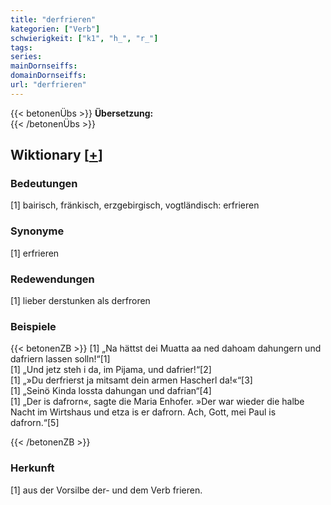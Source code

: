 ```yaml
---
title: "derfrieren"
kategorien: ["Verb"]
schwierigkeit: ["k1", "h_", "r_"]
tags:
series:
mainDornseiffs:
domainDornseiffs:
url: "derfrieren"
---
```


{{< betonenÜbs >}}
**Übersetzung:**  
{{< /betonenÜbs >}}

## Wiktionary [[+](https://de.wiktionary.org/wiki/derfrieren)]

### Bedeutungen
[1] bairisch, fränkisch, erzgebirgisch, vogtländisch: erfrieren  

### Synonyme
[1] erfrieren  

### Redewendungen
[1] lieber derstunken als derfroren  

### Beispiele
{{< betonenZB >}}
[1] „Na hättst dei Muatta aa ned dahoam dahungern und dafriern lassen solln!“[1]  
[1] „Und jetz steh i da, im Pijama, und dafrier!“[2]  
[1] „»Du derfrierst ja mitsamt dein armen Hascherl da!«“[3]  
[1] „Seinö Kinda lossta dahungan und dafrian“[4]  
[1] „Der is dafrorn«, sagte die Maria Enhofer. »Der war wieder die halbe Nacht im Wirtshaus und etza is er dafrorn. Ach, Gott, mei Paul is dafrorn.“[5]  

{{< /betonenZB >}}
### Herkunft
[1] aus der Vorsilbe der- und dem Verb frieren.  


